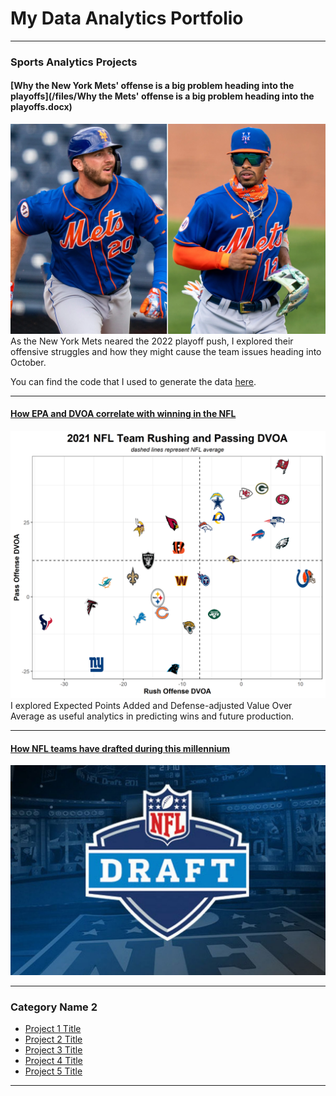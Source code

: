 # My Data Analytics Portfolio

---

### Sports Analytics Projects

#### [Why the New York Mets' offense is a big problem heading into the playoffs](/files/Why the Mets' offense is a big problem heading into the playoffs.docx)
<img src="images/Mets-Pete-Alonso-Francisco-Lindor.jpg"/>
As the New York Mets neared the 2022 playoff push, I explored their offensive struggles and how they might cause the team issues heading into October.<br>

You can find the code that I used to generate the data [here](/files/mets_2022_runs_scored.R).

---
#### [How EPA and DVOA correlate with winning in the NFL](/files/pass_rush_rankings_epa.R)
<img src="images/dvoa_2021_rush_pass.png"/>
I explored Expected Points Added and Defense-adjusted Value Over Average as useful analytics in predicting wins and future production.

---
#### [How NFL teams have drafted during this millennium](/files/nfl_draft_20_21_av.R)
<img src="images/nfl_draft.jpg"/>

---

### Category Name 2

- [Project 1 Title](http://example.com/)
- [Project 2 Title](http://example.com/)
- [Project 3 Title](http://example.com/)
- [Project 4 Title](http://example.com/)
- [Project 5 Title](http://example.com/)

---




